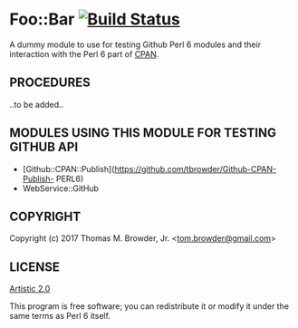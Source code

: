 # Foo::Bar [![Build Status](https://travis-ci.org/foobaro/Foo-Bar-Perl6.svg?branch=master)](https://travis-ci.org/foobaro/Foo-Bar-Perl6)

A dummy module to use for testing Github Perl 6 modules and their
interaction with the Perl 6 part of [CPAN](https://cpan.org).

## PROCEDURES

..to be added..

## MODULES USING THIS MODULE FOR TESTING GITHUB API

+ [Github::CPAN::Publish](https://github.com/tbrowder/Github-CPAN-Publish- PERL6)
+ WebService::GitHub

## COPYRIGHT

Copyright (c) 2017 Thomas M. Browder, Jr. <<tom.browder@gmail.com>>

## LICENSE

[Artistic 2.0](https://github.com/tbrowder/Foo-Bar-Perl6/blob/master/LICENSE)

This program is free software; you can redistribute it or modify it
under the same terms as Perl 6 itself.
